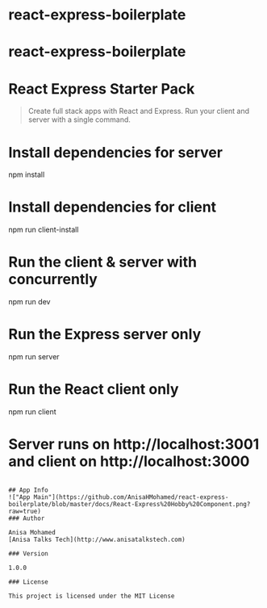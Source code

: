 # react-express-boilerplate
# react-express-boilerplate
# React Express Starter Pack

> Create full stack apps with React and Express. Run your client and server with a single command. 

# Install dependencies for server
npm install

# Install dependencies for client
npm run client-install

# Run the client & server with concurrently
npm run dev

# Run the Express server only
npm run server

# Run the React client only
npm run client

# Server runs on http://localhost:3001 and client on http://localhost:3000
```

## App Info
!["App Main"](https://github.com/AnisaHMohamed/react-express-boilerplate/blob/master/docs/React-Express%20Hobby%20Component.png?raw=true)
### Author

Anisa Mohamed
[Anisa Talks Tech](http://www.anisatalkstech.com)

### Version

1.0.0

### License

This project is licensed under the MIT License